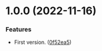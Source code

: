 # 1.0.0 (2022-11-16)


### Features

* First version. ([0f52ea5](https://github.com/marcuson/alloggiatiweb-helpers/commit/0f52ea56d8c6881afe23c245c7b8ae5711b61b94))
